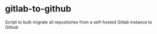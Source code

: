 # gitlab-to-github
Script to bulk migrate all repositories from a self-hosted Gitlab instance to Github
